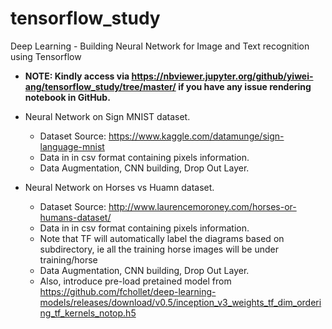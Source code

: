 # tensorflow_study
Deep Learning - Building Neural Network for Image and Text recognition using Tensorflow
* **NOTE: Kindly access via https://nbviewer.jupyter.org/github/yiwei-ang/tensorflow_study/tree/master/ if you have any issue rendering notebook in GitHub.**
* Neural Network on Sign MNIST dataset.
  - Dataset Source: https://www.kaggle.com/datamunge/sign-language-mnist
  - Data in in csv format containing pixels information.
  - Data Augmentation, CNN building, Drop Out Layer.

* Neural Network on Horses vs Huamn dataset.
  - Dataset Source: http://www.laurencemoroney.com/horses-or-humans-dataset/
  - Data in in csv format containing pixels information.
  - Note that TF will automatically label the diagrams based on subdirectory, ie all the training horse images will be under training/horse
  - Data Augmentation, CNN building, Drop Out Layer.
  - Also, introduce pre-load pretained model from https://github.com/fchollet/deep-learning-models/releases/download/v0.5/inception_v3_weights_tf_dim_ordering_tf_kernels_notop.h5
